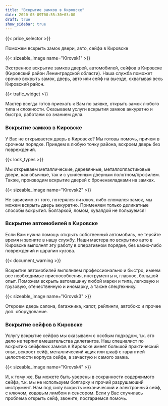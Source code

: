 ```yaml
---
title: "Вскрытие замков в Кировске"
date: 2020-05-09T00:55:30+03:00
draft: true
show_sidebar: true
---
```


{{< price_selector >}} 

Поможем вскрыть замок двери, авто, сейфа в Кировске

{{< sizeable_image name="Kirovsk1" >}}

Экстренное вскрытие замков дверей, автомобилей, сейфов в Кировске (Кировский район Ленинградской области). Наша служба поможет срочно вскрыть замок, дверь, авто или сейф на выезде, охватывая весь Кировский район. 

{{< trafic_widget >}}

Мастер всегда готов приехать к Вам по заявке, открыть замок любого типа и сложности. Оказываем услуги вскрытия замков аккуратно и быстро, работаем со знанием дела.

### Вскрытие замков в Кировске

У Вас не открывается дверь в Кировске? Мы готовы помочь, причем в срочном порядке. Приедем в любую точку района, вскроем дверь без повреждений. 

{{< lock_types >}}

Мы открываем металлические, деревянные, металлопластиковые двери, как обычные, так и с усиленным дверным полотном/профилем. Также, производим вскрытие дверей с броненакладками на замках. 

{{< sizeable_image name="Kirovsk2" >}}

Не зависимо от того, потерялся ли ключ, либо сломался замок, мы можем вскрыть дверь аккуратно. Применяем только деликатные способы вскрытия. Болгаркой, ломом, кувалдой не пользуемся!

### Вскрытие автомобилей в Кировске

Если Вам нужна помощь открыть собственный автомобиль, не теряйте время и звоните в нашу службу. Наши мастера по вскрытию авто в Кировске выполнят эту работу в оперативном порядке, без каких-либо повреждений и царапин кузова. 

{{< document_warning >}}

Вскрытие автомобилей выполняем профессионально и быстро, имеем все необходимые приспособления, инструменты и, главное, большой опыт. Поможем вскрыть автомашину любой марки и типа, легковую и грузовую, отечественную и иномарку, а также спецтехнику. 

{{< sizeable_image name="Kirovsk3" >}}

Откроем дверь салона, багажника, капот, рейлинги, автобокс и прочее доп. оборудование.

### Вскрытие сейфов в Кировске

Услугу вскрытие сейфов мы оказываем с особым подходом, т.к. это дело не терпит вмешательства дилетантов. Наш специалист по вскрытию сейфовых замков в Кировске имеет большой практический опыт, вскроет сейф, металлический ящик или шкаф с гарантией целостности корпуса сейфа, а зачастую и самого замка. 

{{< sizeable_image name="Kirovsk4" >}}

И, к тому же, Вы можете быть уверены в сохранности содержимого сейфа, т.к. мы не используем болгарку и прочий разрушающий инструмент. Нам под силу вскрыть механический и электронный сейф, с ключом, кодовым лимбом и сенсором. Если у Вас случилась проблема открыть сейф, звоните, постараемся помочь.